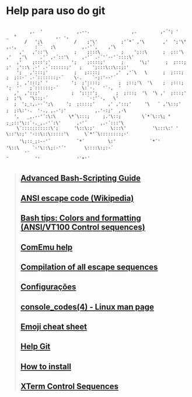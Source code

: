 # Help para uso do git

```dos

         ,.  '             ,.-·.                ,.         ,·´'; '                       _  °               ,. -,    
       /   ';\            /    ;'\'         ;'´*´ ,'\       ,'  ';'\°       ,.·,       :´¨   ;\          ,.·'´,    ,'\   
     ,'   ,'::'\          ;    ;:::\        ;    ';::\      ;  ;::'\     ,'   ,'\     .'´ ,·´::'\     ,·'´ .·´'´-·'´::::\' 
    ,'    ;:::';'        ';    ;::::;'      ;      '\;'      ;  ;:::;     ;'  ,'::\ .·' .·´::::::;'   ;    ';:::\::\::;:'  
    ';   ,':::;'          ;   ;::::;      ,'  ,'`\   \      ;  ;:::;     ;  ;::·´ .·´:::::::;·´    \·.    `·;:'-·'´     
    ;  ,':::;' '         ';  ;'::::;       ;  ;::;'\  '\    ;  ;:::;     ';  '´   ;´::::::;·´         \:`·.   '`·,  '     
   ,'  ,'::;'            ;  ';:::';       ;  ;:::;  '\  '\ ,'  ;:::;'     ;  ;'\   '\::;·´               `·:'`·,   \'      
   ;  ';_:,.-·´';\     ';  ;::::;'     ,' ,'::;'     '\   ¨ ,'\::;'     ;  ;:\:'·.  '·., ,.·';'           ,.'-:;'  ,·\     
   ',   _,.-·'´:\:\     \*´\:::;     ;.'\::;        \`*´\::\; °    ;_;::'\::`·._,.·'´:\'      ,·'´     ,.·´:::'\    
    \¨:::::::::::\';      '\::\:;'      \:::\'          '\:::\:' '      \::'\:;' '·::\::\:::::'\      \`*'´\::::::::;·'   
     '\;::_;:-·'´          `*´         \:'             `*´'         '\::\     `·'\::\;:·'´'       \::::\:;:·´        
       '¨                                                               ¯          ¯'              '`*'´            

```

>## [Advanced Bash-Scripting Guide](https://www.tldp.org/LDP/abs/html/index.html)
>
>## [ANSI escape code (Wikipedia)](https://en.wikipedia.org/wiki/ANSI_escape_code)
>
>## [Bash tips: Colors and formatting (ANSI/VT100 Control sequences)](https://misc.flogisoft.com/bash/tip_colors_and_formatting)
>
>## [ComEmu help](https://conemu.github.io/en/AnsiEscapeCodes.html)
>
>## [Compilation of all escape sequences](http://bjh21.me.uk/all-escapes/all-escapes.txt)
>
>## [Configurações](https://gist.github.com/GiovaniPM/7f5457fb99ca42b8e490e438132a7048)
> 
>## [console_codes(4) - Linux man page](https://linux.die.net/man/4/console_codes)
>
>## [Emoji cheat sheet](https://www.webfx.com/tools/emoji-cheat-sheet/)
>
>## [Help Git](./git%20help.md)
>
>## [How to install](./How%20to%20Install.md)
>
>## [XTerm Control Sequences](https://invisible-island.net/xterm/ctlseqs/ctlseqs.html)
